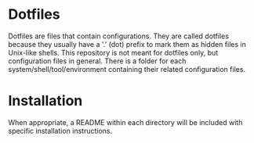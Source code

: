 # Dotfiles
Dotfiles are files that contain configurations. They are called dotfiles because they usually have a '.' (dot) prefix to mark them as hidden files in Unix-like shells. This repository is not meant for dotfiles only, but configuration files in general. There is a folder for each system/shell/tool/environment containing their related configuration files. 

# Installation
When appropriate, a README within each directory will be included with specific installation instructions.

